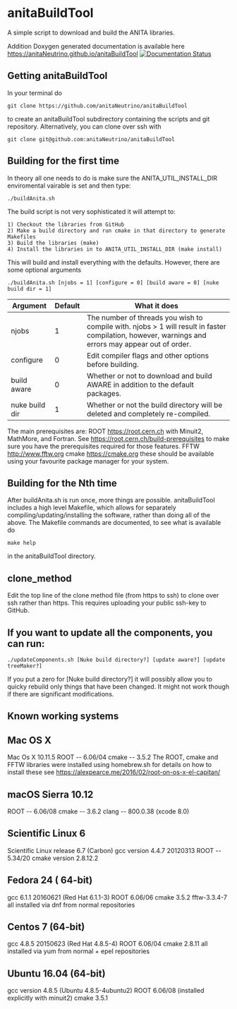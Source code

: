 # anitaBuildTool

A simple script to download and build the ANITA libraries.

Addition Doxygen generated documentation is available here https://anitaNeutrino.github.io/anitaBuildTool
[![Documentation Status](https://travis-ci.org/anitaNeutrino/anitaBuildTool.svg?branch=master)](https://travis-ci.org/anitaNeutrino/anitaBuildTool)


## Getting anitaBuildTool

In your terminal do

	git clone https://github.com/anitaNeutrino/anitaBuildTool

to create an anitaBuildTool subdirectory containing the scripts and git repository.
Alternatively, you can clone over ssh with

	git clone git@github.com:anitaNeutrino/anitaBuildTool

## Building for the first time

In theory all one needs to do is make sure the ANITA_UTIL_INSTALL_DIR enviromental vairable is set and then type:

	./buildAnita.sh

The build script is not very sophisticated it will attempt to:

	1) Checkout the libraries from GitHub
	2) Make a build directory and run cmake in that directory to generate Makefiles
	3) Build the libraries (make)
	4) Install the libraries in to ANITA_UTIL_INSTALL_DIR (make install)


This will build and install everything with the defaults. 
However, there are some optional arguments

    ./buildAnita.sh [njobs = 1] [configure = 0] [build aware = 0] [nuke build dir = 1]

| Argument       | Default | What it does                                                                                                                                       |
| -------------  | ---     | -------------                                                                                                                                      |
| njobs          | 1       | The number of threads you wish to compile with. njobs > 1 will result in faster compilation, however, warnings and errors may appear out of order. |
| configure      | 0       | Edit compiler flags and other options before building.                                                                                             |
| build aware    | 0       | Whether or not to download and build AWARE in addition to the default packages.                                                                    |
| nuke build dir | 1       | Whether or not the build directory will be deleted and completely re-compiled.                                                                     |

The main prerequisites are:
ROOT https://root.cern.ch with Minuit2, MathMore, and Fortran. See https://root.cern.ch/build-prerequisites to make sure you have the prerequisites required for those features.
FFTW http://www.fftw.org
cmake https://cmake.org
these should be available using your favourite package manager for your system.


## Building for the Nth time

After buildAnita.sh is run once, more things are possible.
anitaBuildTool includes a high level Makefile, which allows for separately compiling/updating/installing the software, rather than doing all of the above.
The Makefile commands are documented, to see what is available do 

    make help

in the anitaBuildTool directory.

## clone_method

Edit the top line of the clone method file (from https to ssh) to clone over ssh rather than https.
This requires uploading your public ssh-key to GitHub.

## If you want to update all the components, you can run:

	./updateComponents.sh [Nuke build directory?] [update aware?] [update treeMaker?]

If you put a zero for [Nuke build directory?] it will possibly allow you to quicky rebuild only things that have been changed.
It might not work though if there are significant modifications.


## Known working systems

Mac OS X
---------
Mac Os X 10.11.5
ROOT -- 6.06/04
cmake -- 3.5.2
The ROOT, cmake and FFTW libraries were installed using homebrew.sh for details on how to install these see
https://alexpearce.me/2016/02/root-on-os-x-el-capitan/

macOS Sierra 10.12
------------------
ROOT -- 6.06/08
cmake -- 3.6.2
clang -- 800.0.38 (xcode 8.0)


Scientific Linux 6
------------------
Scientific Linux release 6.7 (Carbon)
gcc version 4.4.7 20120313
ROOT -- 5.34/20
cmake version 2.8.12.2

Fedora 24  ( 64-bit) 
---------------------------
gcc 6.1.1 20160621 (Red Hat 6.1.1-3) 
ROOT 6.06/06 
cmake 3.5.2 
fftw-3.3.4-7
all installed via dnf from normal repositories 

Centos 7 (64-bit) 
--------------------------
gcc 4.8.5 20150623 (Red Hat 4.8.5-4)
ROOT 6.06/04
cmake 2.8.11 
all installed via yum from normal + epel repositories 

Ubuntu 16.04 (64-bit) 
--------------------------
gcc version 4.8.5 (Ubuntu 4.8.5-4ubuntu2) 
ROOT 6.06/08 (installed explicitly with minuit2)
cmake 3.5.1

